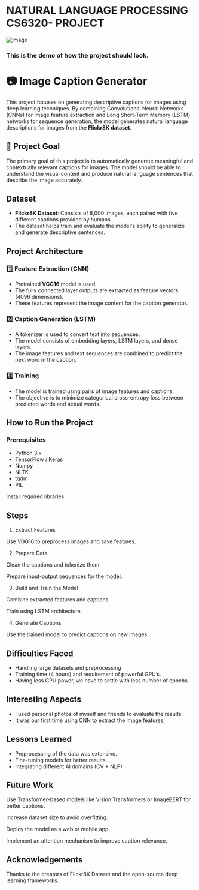 # NATURAL LANGUAGE PROCESSING CS6320- PROJECT 


![image](https://github.com/user-attachments/assets/95a831fc-37a4-40a6-b3d0-7bec0a0360e5)
### This is the demo of how the project should look.

# 📷 Image Caption Generator

This project focuses on generating descriptive captions for images using deep learning techniques. By combining Convolutional Neural Networks (CNNs) for image feature extraction and Long Short-Term Memory (LSTM) networks for sequence generation, the model generates natural language descriptions for images from the **Flickr8K dataset**.

## 🚀 Project Goal

The primary goal of this project is to automatically generate meaningful and contextually relevant captions for images. The model should be able to understand the visual content and produce natural language sentences that describe the image accurately.

##  Dataset

- **Flickr8K Dataset**: Consists of 8,000 images, each paired with five different captions provided by humans.
- The dataset helps train and evaluate the model's ability to generalize and generate descriptive sentences.

##  Project Architecture

### 1️⃣ Feature Extraction (CNN)

- Pretrained **VGG16** model is used.
- The fully connected layer outputs are extracted as feature vectors (4096 dimensions).
- These features represent the image content for the caption generator.

### 2️⃣ Caption Generation (LSTM)

- A tokenizer is used to convert text into sequences.
- The model consists of embedding layers, LSTM layers, and dense layers.
- The image features and text sequences are combined to predict the next word in the caption.

### 3️⃣ Training

- The model is trained using pairs of image features and captions.
- The objective is to minimize categorical cross-entropy loss between predicted words and actual words.


##  How to Run the Project

### Prerequisites

- Python 3.x
- TensorFlow / Keras
- Numpy
- NLTK
- tqdm
- PIL

Install required libraries:


## Steps

1. Extract Features

 Use VGG16 to preprocess images and save features.

2. Prepare Data

Clean the captions and tokenize them.

Prepare input-output sequences for the model.

3. Build and Train the Model

Combine extracted features and captions.

Train using LSTM architecture.

4. Generate Captions

Use the trained model to predict captions on new images.


## Difficulties Faced
- Handling large datasets and preprocessing
- Training time (4 hours) and requirement of powerful GPU’s.  
- Having less GPU power, we have to settle with less number of epochs.




##  Interesting Aspects

- I used personal photos of myself and friends to evaluate the results. 
- It was our first time using CNN to extract the image features. 




##  Lessons Learned
- Preprocessing of the data was extensive. 
- Fine-tuning models for better results.
- Integrating different AI domains (CV + NLP)


##  Future Work
Use Transformer-based models like Vision Transformers or ImageBERT for better captions.

Increase dataset size to avoid overfitting.

Deploy the model as a web or mobile app.

Implement an attention mechanism to improve caption relevance.

## Acknowledgements
Thanks to the creators of Flickr8K Dataset and the open-source deep learning frameworks.
